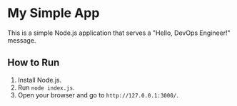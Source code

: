 # My Simple App

This is a simple Node.js application that serves a "Hello, DevOps Engineer!" message.

## How to Run

1. Install Node.js.
2. Run `node index.js`.
3. Open your browser and go to `http://127.0.0.1:3000/`.
